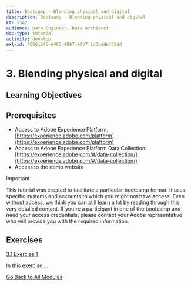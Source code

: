 ```yaml
---
title: Bootcamp - Blending physical and digital
description: Bootcamp - Blending physical and digital
kt: 5342
audience: Data Engineer, Data Architect
doc-type: tutorial
activity: develop
exl-id: 46861546-6483-4997-98b7-1d3addef65dd
---
```

# 3. Blending physical and digital

## Learning Objectives

## Prerequisites

- Access to Adobe Experience Platform: [https://experience.adobe.com/platform](https://experience.adobe.com/platform)
- Access to Adobe Experience Platform Data Collection: [https://experience.adobe.com/#/data-collection/](https://experience.adobe.com/#/data-collection/)
- Access to the demo website

>[!IMPORTANT]
>
>This tutorial was created to facilitate a particular bootcamp format. It uses specific systems and accounts to which you might not have access. Even without access, we think you can still learn a lot by reading through this very detailed content. If you're a participant in one of the bootcamp and need your access credentials, please contact your Adobe representative who will provide you with the required information.

## Exercises

[3.1 Exercise 1](./ex1.md)

In this exercise ...

[Go Back to All Modules](../../overview.md)

